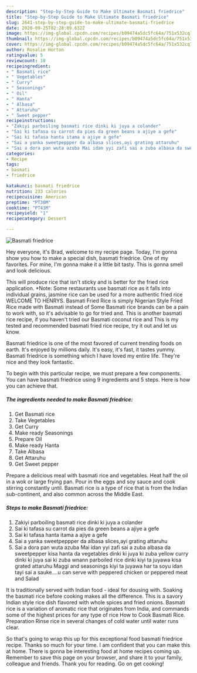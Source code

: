 ```yaml
---
description: "Step-by-Step Guide to Make Ultimate Basmati friedrice"
title: "Step-by-Step Guide to Make Ultimate Basmati friedrice"
slug: 2641-step-by-step-guide-to-make-ultimate-basmati-friedrice
date: 2020-09-25T02:28:09.632Z
image: https://img-global.cpcdn.com/recipes/b09474a5dc5fc64a/751x532cq70/basmati-friedrice-recipe-main-photo.jpg
thumbnail: https://img-global.cpcdn.com/recipes/b09474a5dc5fc64a/751x532cq70/basmati-friedrice-recipe-main-photo.jpg
cover: https://img-global.cpcdn.com/recipes/b09474a5dc5fc64a/751x532cq70/basmati-friedrice-recipe-main-photo.jpg
author: Rosalie Horton
ratingvalue: 5
reviewcount: 10
recipeingredient:
- " Basmati rice"
- " Vegetables"
- " Curry"
- " Seasonings"
- " Oil"
- " Hanta"
- " Albasa"
- " Attaruhu"
- " Sweet pepper"
recipeinstructions:
- "Zakiyi parboiling basmati rice dinki ki juya a colander"
- "Sai ki tafasa su carrot da pies da green beans a ajiye a gefe"
- "Sai ki tafasa hanta itama a ajiye a gefe"
- "Sai a yanka sweetpeppper da albasa slices,ayi grating attaruhu"
- "Sai a dora pan wuta azuba Mai idan yyi zafi sai a zuba albasa da sweetpepper kisa hanta da vegetables dinki ki juya ki zuba yellow curry dinki ki juya sai ki zuba wnann parboiled rice dinki kiyi ta juyawa kisa grated attaruhu Maggi and seasonings kiyi ta juyawa har ta soyu idan tayi sai a sauke....u can serve with peppered chicken or peppered meat and Salad"
categories:
- Recipe
tags:
- basmati
- friedrice

katakunci: basmati friedrice 
nutrition: 233 calories
recipecuisine: American
preptime: "PT30M"
cooktime: "PT43M"
recipeyield: "1"
recipecategory: Dessert

---
```



![Basmati friedrice](https://img-global.cpcdn.com/recipes/b09474a5dc5fc64a/751x532cq70/basmati-friedrice-recipe-main-photo.jpg)

Hey everyone, it's Brad, welcome to my recipe page. Today, I'm gonna show you how to make a special dish, basmati friedrice. One of my favorites. For mine, I'm gonna make it a little bit tasty. This is gonna smell and look delicious.

This will produce rice that isn&#39;t sticky and is better for the fried rice application. *Note: Some restaurants use basmati rice as it falls into individual grains, jasmine rice can be used for a more authentic fried rice WELCOME TO HENRYS. Basmati Fried Rice is simply Nigerian Style Fried Rice made with Basmati instead of Some Basmati rice brands can be a pain to work with, so it&#39;s advisable to go for tried and. This is another basmati rice recipe, if you haven&#39;t tried our Basmati coconut rice and This is my tested and recommended basmati fried rice recipe, try it out and let us know.

Basmati friedrice is one of the most favored of current trending foods on earth. It's enjoyed by millions daily. It's easy, it's fast, it tastes yummy. Basmati friedrice is something which I have loved my entire life. They're nice and they look fantastic.


To begin with this particular recipe, we must prepare a few components. You can have basmati friedrice using 9 ingredients and 5 steps. Here is how you can achieve that.

<!--inarticleads1-->

##### The ingredients needed to make Basmati friedrice:

1. Get  Basmati rice
1. Take  Vegetables
1. Get  Curry
1. Make ready  Seasonings
1. Prepare  Oil
1. Make ready  Hanta
1. Take  Albasa
1. Get  Attaruhu
1. Get  Sweet pepper


Prepare a delicious meal with basmati rice and vegetables. Heat half the oil in a wok or large frying pan. Pour in the eggs and soy sauce and cook stirring constantly until. Basmati rice is a type of rice that is from the Indian sub-continent, and also common across the Middle East. 

<!--inarticleads2-->

##### Steps to make Basmati friedrice:

1. Zakiyi parboiling basmati rice dinki ki juya a colander
1. Sai ki tafasa su carrot da pies da green beans a ajiye a gefe
1. Sai ki tafasa hanta itama a ajiye a gefe
1. Sai a yanka sweetpeppper da albasa slices,ayi grating attaruhu
1. Sai a dora pan wuta azuba Mai idan yyi zafi sai a zuba albasa da sweetpepper kisa hanta da vegetables dinki ki juya ki zuba yellow curry dinki ki juya sai ki zuba wnann parboiled rice dinki kiyi ta juyawa kisa grated attaruhu Maggi and seasonings kiyi ta juyawa har ta soyu idan tayi sai a sauke....u can serve with peppered chicken or peppered meat and Salad


It is traditionally served with Indian food - ideal for dousing with. Soaking the basmati rice before cooking makes all the difference. This is a savory Indian style rice dish flavored with whole spices and fried onions. Basmati rice is a variation of aromatic rice that originates from India, and commands some of the highest prices for any type of rice How to Cook Basmati Rice. Preparation Rinse rice in several changes of cold water until water runs clear. 

So that's going to wrap this up for this exceptional food basmati friedrice recipe. Thanks so much for your time. I am confident that you can make this at home. There is gonna be interesting food at home recipes coming up. Remember to save this page on your browser, and share it to your family, colleague and friends. Thank you for reading. Go on get cooking!
